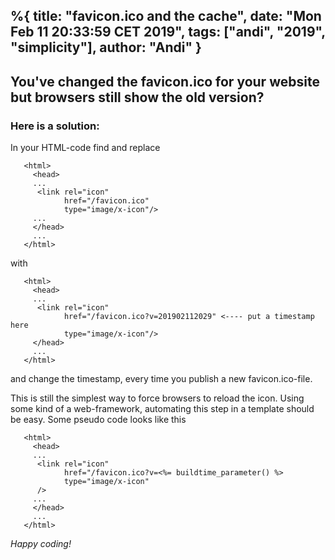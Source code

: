 %{
  title: "favicon.ico and the cache",
  date: "Mon Feb 11 20:33:59 CET 2019",
  tags: ["andi", "2019", "simplicity"],
  author: "Andi"
}
---
## You've changed the favicon.ico for your website but browsers still show the old version?

### Here is a solution:

In your HTML-code find and replace


       <html>
         <head>
         ...
          <link rel="icon" 
                href="/favicon.ico" 
                type="image/x-icon"/>
         ...
         </head>
         ...
       </html>


with


       <html>
         <head>
         ...
          <link rel="icon" 
                href="/favicon.ico?v=201902112029" <---- put a timestamp here
                type="image/x-icon"/>
         </head>                              
         ...
       </html>


and change the timestamp, every time you publish a new favicon.ico-file.

This is still the simplest way to force browsers to reload the icon.
Using some kind of a web-framework, automating this step in a template
should be easy. Some pseudo code looks like this

       <html>
         <head>
         ...
          <link rel="icon" 
                href="/favicon.ico?v=<%= buildtime_parameter() %> 
                type="image/x-icon"
          />
         ...                                  
         </head>                             
         ...
       </html>

_Happy coding!_


